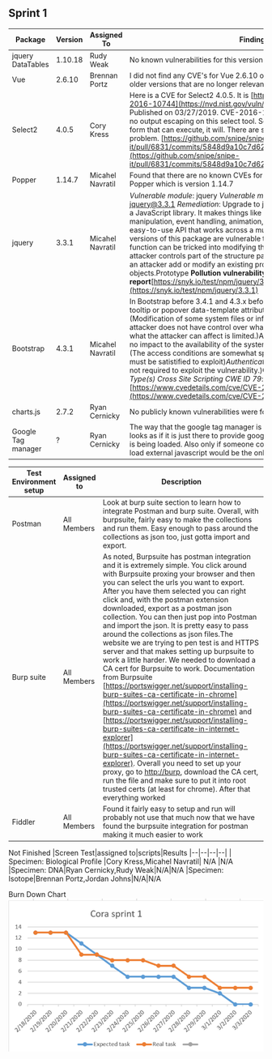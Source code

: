 ﻿
## Sprint 1

|Package | Version |  Assigned To | Findings |
|--|--|--|--|
|jquery DataTables | 1.10.18 |Rudy Weak| No known vulnerabilities for this version of DataTables.|
|Vue |2.6.10 |Brennan Portz| I did not find any CVE's for Vue 2.6.10 or newer. All existing CVE's are for older versions that are no longer relevant.|
|Select2 |4.0.5 |Cory Kress|Here is a CVE for Select2 4.0.5. It is [https://nvd.nist.gov/vuln/detail/CVE-2016-10744](https://nvd.nist.gov/vuln/detail/CVE-2016-10744). Published on 03/27/2019. CVE-2016-10744. Looks to be legit. There is no output escaping on this select tool. So, if somehow, there is code in the form that can execute, it will. There are solutions out there for this problem. [https://github.com/snipe/snipe-it/pull/6831/commits/5848d9a10c7d62c73ff6a3858edfae96a429402a](https://github.com/snipe/snipe-it/pull/6831/commits/5848d9a10c7d62c73ff6a3858edfae96a429402a).|
|Popper | 1.14.7 |Micahel Navratil|Found that there are no known CVEs for the currently used version of Popper which is version 1.14.7|
|jquery | 3.3.1 |Micahel Navratil|  *Vulnerable module*: jquery *Vulnerable module*: jquery *Introduced through*: jquery@3.3.1 *Remediation*: Upgrade to jquery@3.4.0. *Overview* jquery is a JavaScript library. It makes things like HTML document traversal and manipulation, event handling, animation, and Ajax much simpler with an easy-to-use API that works across a multitude of browsers.Affected versions of this package are vulnerable to Prototype Pollution. The extend function can be tricked into modifying the prototype of Object when the attacker controls part of the structure passed to this function. This can let an attacker add or modify an existing property that will then exist on all objects.Prototype **Pollution vulnerability report**[https://snyk.io/test/npm/jquery/3.3.1](https://snyk.io/test/npm/jquery/3.3.1)|
|Bootstrap | 4.3.1 |Micahel Navratil| In Bootstrap before 3.4.1 and 4.3.x before 4.3.1, XSS is possible in the tooltip or popover data-template attribute.  *Integrity Impact Partial* (Modification of some system files or information is possible, but the attacker does not have control over what can be modified, or the scope of what the attacker can affect is limited.)Availability Impact None (There is no impact to the availability of the system.)  *Access Complexity Medium* (The access conditions are somewhat specialized. Some preconditions must be satistified to exploit)*Authentication Not required* (Authentication is not required to exploit the vulnerability.)**Gained Access None**  *Vulnerability Type(s) Cross Site Scripting*  *CWE ID 79*: [https://www.cvedetails.com/cve/CVE-2019-8331/](https://www.cvedetails.com/cve/CVE-2019-8331/)|
|charts.js |2.7.2 |Ryan Cernicky| No publicly known vulnerabilities were found|
|Google Tag manager | ? |Ryan Cernicky| The way that the google tag manager is implemented for this products looks as if it is just there to provide google analytics. No outside javascript is being loaded. Also only if someone compromises the GTM account to load external javascript would be the only vulnerability.|

| Test Environment setup|Assigned to| Description |
|--|--|--|
|Postman|All Members|Look at burp suite section to learn how to integrate Postman and burp suite. Overall, with burpsuite, fairly easy to make the collections and run them. Easy enough to pass around the collections as json too, just gotta import and export.
| Burp suite |All Members| As noted, Burpsuite has postman integration and it is extremely simple. You click around with Burpsuite proxing your browser and then you can select the urls you want to export. After you have them selected you can right click and, with the postman extension downloaded, export as a postman json collection. You can then just pop into Postman and import the json. It is pretty easy to pass around the collections as json files.The website we are trying to pen test is and HTTPS server and that makes setting up burpsuite to work a little harder. We needed to download a CA cert for Burpsuite to work. Documentation from Burpsuite [https://portswigger.net/support/installing-burp-suites-ca-certificate-in-chrome](https://portswigger.net/support/installing-burp-suites-ca-certificate-in-chrome) and [https://portswigger.net/support/installing-burp-suites-ca-certificate-in-internet-explorer](https://portswigger.net/support/installing-burp-suites-ca-certificate-in-internet-explorer). Overall you need to set up your proxy, go to [http://burp](http://burp/), download the CA cert, run the file and make sure to put it into root trusted certs (at least for chrome). After that everything worked |
|Fiddler|All Members|Found it fairly easy to setup and run will probably not use that much now that we have found the burpsuite integration for postman making it much easier to work
Not Finished
|Screen Test|assigned to|scripts|Results
|--|--|--|--|
| Specimen: Biological Profile |Cory Kress,Micahel Navratil| N/A |N/A
|Specimen: DNA|Ryan Cernicky,Rudy Weak|N/A|N/A
|Specimen: Isotope|Brennan Portz,Jordan Johns|N/A|N/A


Burn Down Chart
![enter image description here](https://github.com/rweak64/rweak/blob/master/cap1.PNG?raw=true)
